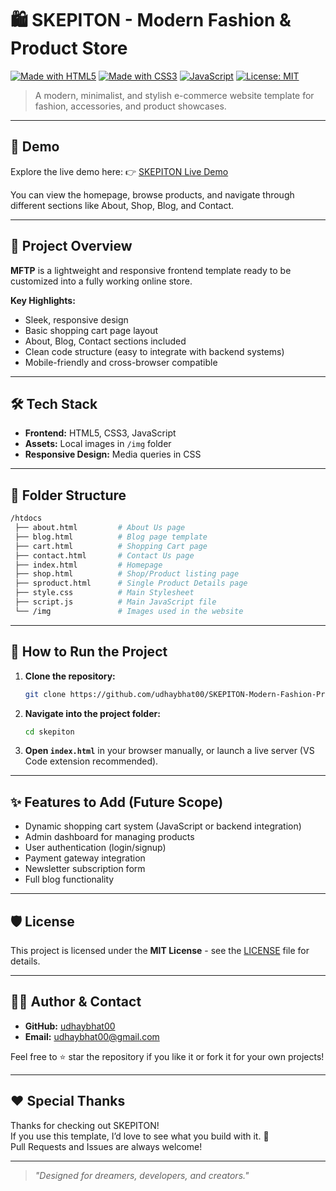 
# 🛍️ SKEPITON - Modern Fashion & Product Store

[![Made with HTML5](https://img.shields.io/badge/HTML5-✔️-orange)](https://developer.mozilla.org/en-US/docs/Web/Guide/HTML/HTML5)
[![Made with CSS3](https://img.shields.io/badge/CSS3-✔️-blue)](https://developer.mozilla.org/en-US/docs/Web/CSS)
[![JavaScript](https://img.shields.io/badge/JavaScript-✔️-yellow)](https://developer.mozilla.org/en-US/docs/Web/JavaScript)
[![License: MIT](https://img.shields.io/badge/License-MIT-green.svg)](https://opensource.org/licenses/MIT)

> A modern, minimalist, and stylish e-commerce website template for fashion, accessories, and product showcases.

---


## 📸 Demo

Explore the live demo here: 👉 [SKEPITON Live Demo](https://skeption.lovestoblog.com)

You can view the homepage, browse products, and navigate through different sections like About, Shop, Blog, and Contact.

---

## 🚀 Project Overview

**MFTP** is a lightweight and responsive frontend template ready to be customized into a fully working online store.

**Key Highlights:**
- Sleek, responsive design
- Basic shopping cart page layout
- About, Blog, Contact sections included
- Clean code structure (easy to integrate with backend systems)
- Mobile-friendly and cross-browser compatible

---

## 🛠️ Tech Stack

- **Frontend:** HTML5, CSS3, JavaScript
- **Assets:** Local images in `/img` folder
- **Responsive Design:** Media queries in CSS

---

## 📂 Folder Structure

```bash
/htdocs
 ├── about.html         # About Us page
 ├── blog.html          # Blog page template
 ├── cart.html          # Shopping Cart page
 ├── contact.html       # Contact Us page
 ├── index.html         # Homepage
 ├── shop.html          # Shop/Product listing page
 ├── sproduct.html      # Single Product Details page
 ├── style.css          # Main Stylesheet
 ├── script.js          # Main JavaScript file
 └── /img               # Images used in the website
```

---

## 🎯 How to Run the Project

1. **Clone the repository:**
   ```bash
   git clone https://github.com/udhaybhat00/SKEPITON-Modern-Fashion-Product-Store
   ```

2. **Navigate into the project folder:**
   ```bash
   cd skepiton
   ```

3. **Open `index.html`** in your browser manually, or launch a live server (VS Code extension recommended).

---

## ✨ Features to Add (Future Scope)

- Dynamic shopping cart system (JavaScript or backend integration)
- Admin dashboard for managing products
- User authentication (login/signup)
- Payment gateway integration
- Newsletter subscription form
- Full blog functionality

---

## 🛡️ License

This project is licensed under the **MIT License** - see the [LICENSE](./LICENSE) file for details.

---


## 🙋‍♂️ Author & Contact

- **GitHub:** [udhaybhat00](https://github.com/udhaybhat00)
- **Email:** udhaybhat00@gmail.com

Feel free to ⭐ star the repository if you like it or fork it for your own projects!

---

## ❤️ Special Thanks

Thanks for checking out SKEPITON!  
If you use this template, I’d love to see what you build with it. 🚀  
Pull Requests and Issues are always welcome!

---

> _"Designed for dreamers, developers, and creators."_
